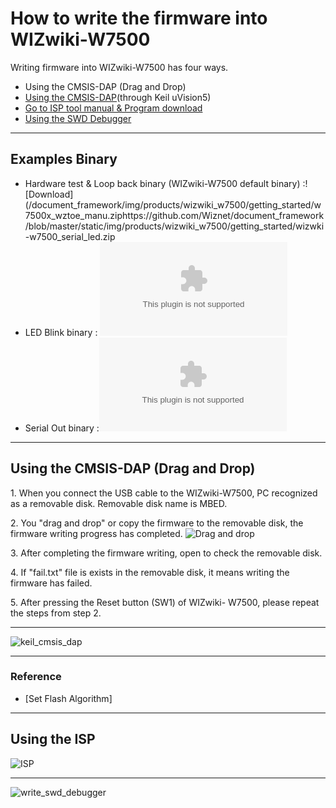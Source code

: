 # How to write the firmware into WIZwiki-W7500

Writing firmware into WIZwiki-W7500 has four ways.  

   * Using the CMSIS-DAP (Drag and Drop)
   * [Using the CMSIS-DAP](Using_the_CMSIS-DAP.md)(through Keil uVision5)
   * [Go to ISP tool manual & Program download]()
   * [Using the SWD Debugger](Using_the_SWD_Debugger.md)

-----

## Examples Binary

   * Hardware test & Loop back binary (WIZwiki-W7500 default binary) :![Download](/document_framework/img/products/wizwiki_w7500/getting_started/w7500x_wztoe_manu.ziphttps://github.com/Wiznet/document_framework/blob/master/static/img/products/wizwiki_w7500/getting_started/wizwki-w7500_serial_led.zip
   * LED Blink binary : ![Download](/document_framework/img/products/wizwiki_w7500/getting_started/wizwki-w7500_led_blink.zip)
   * Serial Out binary :![Download](/document_framework/img/products/wizwiki_w7500/getting_started/wizwki-w7500_serial_led.zip)

-----

## Using the CMSIS-DAP (Drag and Drop)

1\. When you connect the USB cable to the WIZwiki-W7500, PC recognized
as a removable disk. Removable disk name is MBED.

2\. You "drag and drop" or copy the firmware to the removable disk, the
firmware writing progress has completed. ![Drag and
drop](/products/wizwiki_w7500/start_getting_started/drap_n_drop.png)

3\. After completing the firmware writing, open to check the removable
disk.

4\. If "fail.txt" file is exists in the removable disk, it means writing
the firmware has failed.

5\. After pressing the Reset button (SW1) of WIZwiki- W7500, please
repeat the steps from step 2.

-----

![keil\_cmsis\_dap](/page\>products/wizwiki_w7500/start_getting_started/write_firmware/keil_cmsis_dap)

-----

### Reference

   * [Set Flash Algorithm]

-----

## Using the ISP

![ISP](/page\>products/wizwiki_w7500/start_getting_started/write_firmware/ISP)

-----

![write\_swd\_debugger](/page\>products/wizwiki_w7500/start_getting_started/write_swd_debugger)
